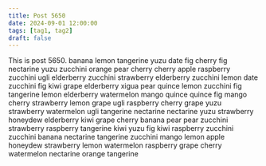 ```yaml
---
title: Post 5650
date: 2024-09-01 12:00:00
tags: [tag1, tag2]
draft: false
---
```

This is post 5650.
banana
lemon
tangerine
yuzu
date
fig
cherry
fig
nectarine
yuzu
zucchini
orange
pear
cherry
cherry
apple
raspberry
zucchini
ugli
elderberry
zucchini
strawberry
elderberry
zucchini
lemon
date
zucchini
fig
kiwi
grape
elderberry
xigua
pear
quince
lemon
zucchini
fig
tangerine
lemon
elderberry
watermelon
mango
quince
quince
fig
mango
cherry
strawberry
lemon
grape
ugli
raspberry
cherry
grape
yuzu
strawberry
watermelon
ugli
tangerine
nectarine
nectarine
yuzu
strawberry
honeydew
elderberry
kiwi
grape
cherry
banana
pear
pear
zucchini
strawberry
raspberry
tangerine
kiwi
yuzu
fig
kiwi
raspberry
zucchini
zucchini
banana
nectarine
tangerine
zucchini
mango
lemon
apple
honeydew
strawberry
lemon
watermelon
raspberry
grape
cherry
watermelon
nectarine
orange
tangerine
